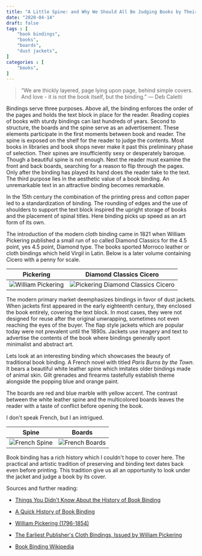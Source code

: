 ```yaml
---
title: "A Little Spine: and Why We Should All Be Judging Books by Their Covers"
date: "2020-04-14" 
draft: false 
tags : [
    "book bindings",
    "books",
    "boards",
    "dust jackets",
]
categories : [
    "books",
]
---
```


> “We are thickly layered, page lying upon page, behind simple covers. And love - it is not the book itself, but the binding.”
― Deb Caletti

Bindings serve three purposes. Above all, the binding enforces the order of the pages and holds the text block in place for the reader. Reading copies of books with sturdy bindings can last hundreds of years. Second to structure, the boards and the spine serve as an advertisement. These elements participate in the first moments between book and reader. The spine is exposed on the shelf for the reader to judge the contents. Most books in libraries and book shops never make it past this preliminary phase of selection. Their spines are insufficiently sexy or desperately baroque. Though a beautiful spine is not enough. Next the reader must examine the front and back boards, searching for a reason to flip through the pages. Only after the binding has played its hand does the reader take to the text. The third purpose lies in the aesthetic value of a book binding. An unremarkable text in an attractive binding becomes remarkable. 

In the 15th century the combination of the printing press and cotton paper led to a standardization of binding. The rounding of edges and the use of shoulders to support the text block inspired the upright storage of books and the placement of spinal titles. Here binding picks up speed as an art form of its own.

The introduction of the modern cloth binding came in 1821 when William Pickering published a small run of so called Diamond Classics for the 4.5 point, yes 4.5 point, Diamond type. The books sported Morroco leather or cloth bindings which held Virgil in Latin. Below is a later volume containing Cicero with a penny for scale.

 Pickering | Diamond Classics Cicero 
:-------------------------:|:-------------------------:
 ![William Pickering](/img/bindings-and-boards/pick.jpg) | ![Pickering Diamond Classics Cicero](/img/bindings-and-boards/diamond-classic-cicero.jpg) 


The modern primary market deemphasizes bindings in favor of dust jackets. When jackets first appeared in the early eighteenth century, they enclosed the book entirely, covering the text block. In most cases, they were not designed for reuse after the original unwrapping, sometimes not even reaching the eyes of the buyer. The flap style jackets which are popular today were not prevalent until the 1890s. Jackets use imagery and text to advertise the contents of the book where bindings generally sport minimalist and abstract art. 

Lets look at an interesting binding which showcases the beauty of traditional book binding. A French novel with titled *Paris Burns by the Town*. It bears a beautiful white leather spine which imitates older bindings made of animal skin. Gilt grenades and firearms tastefully establish theme alongside the popping blue and orange paint.

The boards are red and blue marble with yellow accent. The contrast between the white leather spine and the multicolored boards leaves the reader with a taste of conflict before opening the book.

I don't speak French, but I an intrigued.

 Spine | Boards 
:-------------------------:|:-------------------------:
![French Spine](/img/bindings-and-boards/italian-spine.png) | ![French Boards](/img/bindings-and-boards/italian-board.png)


Book binding has a rich history which I couldn't hope to cover here. The practical and artistic tradition of preserving and binding text dates back even before printing. This tradition give us all an opportunity to look under the jacket and judge a book by its cover.

Sources and further reading:


* [Things You Didn't Know About the History of Book Binding](https://www.advantagebookbinding.com/blog/book-binding/things-didnt-know-history-book-binding/)

* [A Quick History of Book Binding](https://blog.bookstellyouwhy.com/bid/230074/a-quick-history-of-book-binding)

* [William Pickering (1796-1854)](http://www.orgs.miamioh.edu/anthologies/bijou/youngcd/pick.html)

* [The Earliest Publisher's Cloth Bindings, Issued by William Pickering](https://www.historyofinformation.com/detail.php?id=1732)

* [Book Binding Wikipedia](https://en.wikipedia.org/wiki/Bookbinding#Conservation_and_restoration)
